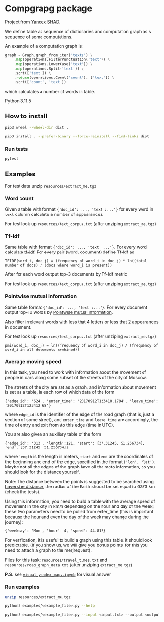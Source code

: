 # Compgrapg package

Project from [Yandex SHAD](https://dataschool.yandex.com/).

We define table as sequence of dictionaries and computation graph as s sequence of some computations.

An example of a computation graph is:

```python
graph = Graph.graph_from_iter('texts') \
    .map(operations.FilterPunctuation('text')) \
    .map(operations.LowerCase('text')) \
    .map(operations.Split('text')) \
    .sort(['text']) \
    .reduce(operations.Count('count'), ['text']) \
    .sort(['count', 'text'])
```

which calculates a number of words in table.

Python 3.11.5

## How to install
```bash
pip3 wheel --wheel-dir dist .

pip3 install . --prefer-binary --force-reinstall --find-links dist
```

### Run tests
```bash
pytest
```

## Examples

For test data unzip `resources/extract_me.tgz`

### Word count
Given a table with format `{'doc_id': ..., 'text :...'}` for every word in `text` column calculate a number of appearances.

For test look up `resources/text_corpus.txt` (after unziping `extract_me.tgz`)

### Tf-Idf
Same table with format `{'doc_id': ..., 'text :...'}`. For every word calculate [tf-idf](https://ru.wikipedia.org/wiki/TF-IDF). For every pair (word, document) 
define Tf-Idf as

```
TFIDF(word_i, doc_j) = (frequency of word_i in doc_j) * ln((total number of docs) / (docs where word_i is present))
```
After for each word output top-3 documents by Tf-Idf metric

For test look up `resources/text_corpus.txt` (after unziping `extract_me.tgz`)


### Pointwise mutual information

Same table format `{'doc_id': ..., 'text :...'}`. For every document output top-10 words by [Pointwise mutual information](https://en.wikipedia.org/wiki/Pointwise_mutual_information).

Also filter irrelevant words with less that 4 letters or less that 2 appearances in document.

For test look up `resources/text_corpus.txt` (after unziping `extract_me.tgz`)


```
pmi(word_i, doc_j) = ln((frequency of word_i in doc_j) / (frequency of word_i in all documents combined))
```

### Average moving speed

In this task, you need to work with information about the movement of people in cars along some subset of the streets of the city of Moscow.

The streets of the city are set as a graph, and information about movement is set as a table, in each row of which data of the form
```
{'edge_id': '624', 'enter_time': '20170912T123410.1794', 'leave_time': '20170912T123412.68'}
```
where `edge_id` is the identifier of the edge of the road graph (that is, just a section of some street), and `enter_time` and `leave_time` are
accordingly, the time of entry and exit from /to this edge (time in UTC).

You are also given an auxiliary table of the form
```
{'edge_id': '313', 'length':121, 'start': [37.31245, 51.256734], 'end': [37.31245, 51.256734]}
```
where `length` is the length in meters, `start` and `end` are the coordinates of the beginning and end of the edge, specified in the format `('lon', 'lat')`.
Maybe not all the edges of the graph have all the meta information, so you should look for the distance yourself.

Note: The distance between the points is suggested to be searched using [haversine distance](https://en.wikipedia.org/wiki/Haversine_formula ), the radius of the Earth should be set equal to 6373 km (check the tests).

Using this information, you need to build a table with the average speed of movement in the city in km/h
depending on the hour and day of the week; these two parameters need to be pulled from enter_time
(this is important because the hour and even the day of the week may change during the journey):
```
{'weekday': 'Mon', 'hour': 4, 'speed': 44.812}
```

For verification, it is useful to build a graph using this table, it should look predictable.
(if you show us, we will give you bonus points, for this you need to attach a graph to the merjrequest).

Files for this task: `resources/travel_times.txt` and `resources/road_graph_data.txt` (after unziping `extract_me.tgz`)

**P.S.** see [`visual_yandex_maps.ipynb`](visual_yandex_maps.ipynb) for visual answer

### Run examples
```bash
unzip resources/extract_me.tgz

python3 examples/<example_file>.py --help

python3 examples/<example_file>.py --input <input.txt> --output <output.txt>
```
